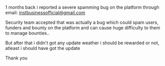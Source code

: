1 months back i reported a severe spamming bug on the platform through email: instbusinessofficial@gmail.com

Security team accepted that was actually a bug which could spam users, funders and bounty on the platform and can cause huge difficulty to them to manage bounties..

But after that i didn't got any update weather i should be rewarded or not, atleast i should have got the update

Thank you
